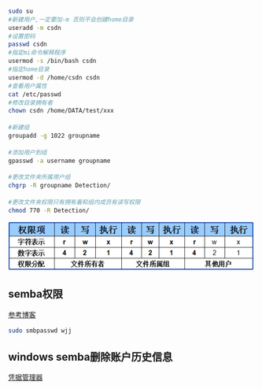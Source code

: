 ### 
```bash
sudo su
#新建用户,一定要加-m 否则不会创建home目录
useradd -m csdn
#设置密码
passwd csdn
#指定mi命令解释程序
usermod -s /bin/bash csdn
#指定home目录
usermod -d /home/csdn csdn
#查看用户属性
cat /etc/passwd
#修改目录拥有者
chown csdn /home/DATA/test/xxx

#新建组
groupadd -g 1022 groupname

#添加用户到组
gpasswd -a username groupname

#更改文件夹所属用户组
chgrp -R groupname Detection/

#更改文件夹权限只有拥有着和组内成员有读写权限
chmod 770 -R Detection/

```
![文件夹权限](文件夹权限.png)

## semba权限
[参考博客](https://www.cnblogs.com/zjutzz/p/13340409.html#%E9%85%8D%E7%BD%AEsamba%E6%9C%8D%E5%8A%A1%E5%99%A8)

```bash
sudo smbpasswd wjj
```

## windows semba删除账户历史信息
[凭据管理器](https://blog.csdn.net/alimingh/article/details/111637370)